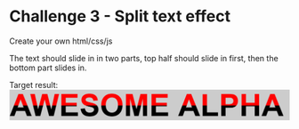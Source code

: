 # Challenge 3 - Split text effect

Create your own html/css/js

The text should slide in in two parts, top half should slide in first, then the bottom part slides in.

Target result:
![Result](c3.PNG)
